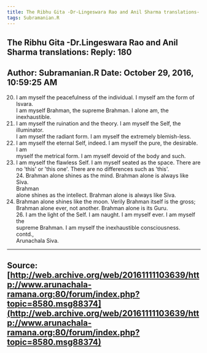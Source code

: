 ```yaml
--- 
title: The Ribhu Gita -Dr-Lingeswara Rao and Anil Sharma translations- Reply- 180   
tags: Subramanian.R  
---  
```

##  The Ribhu Gita -Dr.Lingeswara Rao and Anil Sharma translations: Reply: 180  
Author: Subramanian.R       Date: October 29, 2016, 10:59:25 AM  
---  
20. I am myself the peacefulness of the individual. I myself am the form of Isvara.   
I am myself Brahman, the supreme Brahman. I alone am, the inexhaustible.   
21. I am myself the ruination and the theory. I am myself the Self, the illuminator.   
I am myself the radiant form. I am myself the extremely blemish-less.   
22. I am myself the eternal Self, indeed. I am myself the pure, the desirable. I am   
myself the metrical form. I am myself devoid of the body and such.   
23. I am myself the flawless Self. I am myself seated as the space. There are   
no 'this' or 'this one'. There are no differences such as 'this'.   
24\. Brahman alone shines as the mind. Brahman alone is always like Siva.  
Brahman   
alone shines as the intellect. Brahman alone is always like Siva.   
25. Brahman alone shines like the moon. Verily Brahman itself is the gross;   
Brahman alone ever, not another. Brahman alone is its Guru.   
26\. I am the light of the Self. I am naught. I am myself ever. I am myself  
the   
supreme Brahman. I am myself the inexhaustible consciousness.   
contd.,   
Arunachala Siva.
 ---  
Source:[http://web.archive.org/web/20161111103639/http://www.arunachala-ramana.org:80/forum/index.php?topic=8580.msg88374](http://web.archive.org/web/20161111103639/http://www.arunachala-ramana.org:80/forum/index.php?topic=8580.msg88374)   
---  

